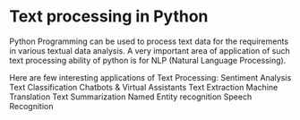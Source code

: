 # Text processing in Python

Python Programming can be used to process text data for the requirements in various textual data analysis.
A very important area of application of such text processing ability of python is for NLP (Natural Language Processing).

Here are few interesting applications of Text Processing:
Sentiment Analysis
Text Classification
Chatbots & Virtual Assistants
Text Extraction
Machine Translation
Text Summarization
Named Entity recognition
Speech Recognition
